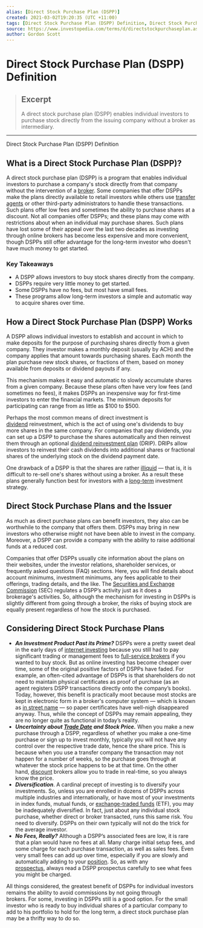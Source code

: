 ```yaml
---
alias: [Direct Stock Purchase Plan (DSPP)]
created: 2021-03-02T19:20:35 (UTC +11:00)
tags: [Direct Stock Purchase Plan (DSPP) Definition, Direct Stock Purchase Plan (DSPP) Definition]
source: https://www.investopedia.com/terms/d/directstockpurchaseplan.asp
author: Gordon Scott
---
```


# Direct Stock Purchase Plan (DSPP) Definition

> ## Excerpt
> A direct stock purchase plan (DSPP) enables individual investors to purchase stock directly from the issuing company without a broker as intermediary.

---

Direct Stock Purchase Plan (DSPP) Definition
## What is a Direct Stock Purchase Plan (DSPP)?

A direct stock purchase plan (DSPP) is a program that enables individual investors to purchase a company's stock directly from that company without the intervention of a [broker](https://www.investopedia.com/terms/b/broker.asp). Some companies that offer DSPPs make the plans directly available to retail investors while others use [transfer agents](https://www.investopedia.com/terms/t/transferagent.asp) or other third-party administrators to handle these transactions. Such plans offer low fees and sometimes the ability to purchase shares at a discount. Not all companies offer DSPPs; and these plans may come with restrictions about when an individual may purchase shares. Such plans have lost some of their appeal over the last two decades as investing through online brokers has become less expensive and more convenient, though DSPPs still offer advantage for the long-term investor who doesn't have much money to get started.

### Key Takeaways

-   A DSPP allows investors to buy stock shares directly from the company.
-   DSPPs require very little money to get started.
-   Some DSPPs have no fees, but most have small fees.
-   These programs allow long-term investors a simple and automatic way to acquire shares over time.

## How a Direct Stock Purchase Plan (DSPP) Works

A DSPP allows individual investors to establish and account in which to make deposits for the purpose of purchasing shares directly from a given company. They investor makes a monthly deposit (usually by ACH) and the company applies that amount towards purchasing shares. Each month the plan purchase new stock shares, or fractions of them, based on money available from deposits or dividend payouts if any.

This mechanism makes it easy and automatic to slowly accumulate shares from a given company. Because these plans often have very low fees (and sometimes no fees), it makes DSPPs an inexpensive way for first-time investors to enter the financial markets. The minimum deposits for participating can range from as little as $100 to $500.

Perhaps the most common means of direct investment is [dividend](https://www.investopedia.com/terms/d/dividend.asp) reinvestment, which is the act of using one's dividends to buy more shares in the same company. For companies that pay dividends, you can set up a DSPP to purchase the shares automatically and then reinvest them through an optional [dividend reinvestment plan](https://www.investopedia.com/terms/d/dividendreinvestmentplan.asp) (DRIP). DRIPs allow investors to reinvest their cash dividends into additional shares or fractional shares of the underlying stock on the dividend payment date.

One drawback of a DSPP is that the shares are rather [illiquid](https://www.investopedia.com/terms/i/illiquid.asp) — that is, it is difficult to re-sell one's shares without using a broker. As a result these plans generally function best for investors with a [long-term](https://www.investopedia.com/terms/l/longterm.asp) investment strategy.

## Direct Stock Purchase Plans and the Issuer

As much as direct purchase plans can benefit investors, they also can be worthwhile to the company that offers them. DSPPs may bring in new investors who otherwise might not have been able to invest in the company. Moreover, a DSPP can provide a company with the ability to raise additional funds at a reduced cost.

Companies that offer DSPPs usually cite information about the plans on their websites, under the investor relations, shareholder services, or frequently asked questions (FAQ) sections. Here, you will find details about account minimums, investment minimums, any fees applicable to their offerings, trading details, and the like. The [Securities and Exchange Commission](https://www.investopedia.com/terms/s/sec.asp) (SEC) regulates a DSPP’s activity just as it does a brokerage's activities. So, although the mechanism for investing in DSPPs is slightly different from going through a broker, the risks of buying stock are equally present regardless of how the stock is purchased.

## Considering Direct Stock Purchase Plans

-   **_An Investment Product Past its Prime?_** DSPPs were a pretty sweet deal in the early days of [internet investing](https://www.investopedia.com/financial-edge/0212/how-the-internet-has-changed-investing.aspx) because you still had to pay significant trading or management fees to [full-service brokers](https://www.investopedia.com/terms/f/fullservicebroker.asp) if you wanted to buy stock. But as online investing has become cheaper over time, some of the original positive factors of DSPPs have faded. For example, an often-cited advantage of DSPPs is that shareholders do not need to maintain physical certificates as proof of purchase (as an agent registers DSPP transactions directly onto the company’s books). Today, however, this benefit is practically moot because most stocks are kept in electronic form in a broker's computer system — which is known as [in street name](https://www.investopedia.com/ask/answers/185.asp) — so paper certificates have well-nigh disappeared anyway. Thus, while the concept of DSPPs may remain appealing, they are no longer quite as functional in today’s reality.
-   **_Uncertainty about [Trade Date](https://www.investopedia.com/terms/t/tradedate.asp) and Stock Price._** When you make a new purchase through a DSPP, regardless of whether you make a one-time purchase or sign up to invest monthly, typically you will not have any control over the respective trade date, hence the share price. This is because when you use a transfer company the transaction may not happen for a number of weeks, so the purchase goes through at whatever the stock price happens to be at that time. On the other hand, [discount](https://www.investopedia.com/terms/d/discountbroker.asp) brokers allow you to trade in real-time, so you always know the price.
-   **_Diversification_**. A cardinal precept of investing is to diversify your investments. So, unless you are enrolled in dozens of DSPPs across multiple industries and internationally, or have most of your investments in index funds, mutual funds, or [exchange-traded funds](https://www.investopedia.com/terms/e/etf.asp) (ETF), you may be inadequately diversified. In fact, just about any individual stock purchase, whether direct or broker transacted, runs this same risk. You need to diversify. DSPPs on their own typically will not do the trick for the average investor.
-   **_No Fees, Really?_** Although a DSPP’s associated fees are low, it is rare that a plan would have no fees at all. Many charge initial setup fees, and some charge for each purchase transaction, as well as sales fees. Even very small fees can add up over time, especially if you are slowly and automatically adding to your [position](https://www.investopedia.com/terms/p/position.asp). So, as with any [prospectus](https://www.investopedia.com/terms/p/prospectus.asp), always read a DSPP prospectus carefully to see what fees you might be charged.

All things considered, the greatest benefit of DSPPs for individual investors remains the ability to avoid commissions by not going through brokers. For some, investing in DSPPs still is a good option. For the small investor who is ready to buy individual shares of a particular company to add to his portfolio to hold for the long term, a direct stock purchase plan may be a thrifty way to do so.
